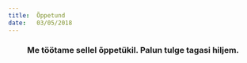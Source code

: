 ```yaml
---
title:  Õppetund
date:   03/05/2018
---
```


### <center>Me töötame sellel õppetükil. Palun tulge tagasi hiljem.</center>